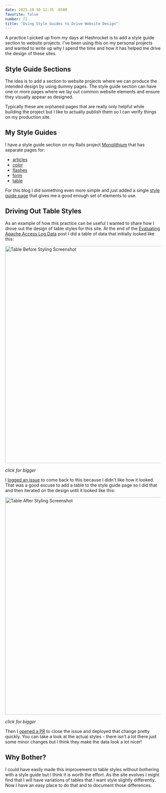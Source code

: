 ```yaml
---
date: 2025-10-30 12:35 -0500
favorite: false
number: 72
title: "Using Style Guides to Drive Website Design"
---
```


A practice I picked up from my days at Hashrocket is to add a style guide
section to website projects. I've been using this on my personal projects and
wanted to write up why I spend the time and how it has helped me drive the
design of these sites.

## Style Guide Sections

The idea is to add a section to website projects where we can produce the
intended design by using dummy pages. The style guide section can have one or
more pages where we lay out common website elements and ensure they visually
appear as designed.

Typically these are orphaned pages that are really only helpful while building
the project but I like to actually publish them so I can verify things on my
production site.

## My Style Guides

I have a style guide section on my Rails project [Monolithium][] that has separate
pages for:

[Monolithium]: https://github.com/jonallured/monolithium/

* [articles](https://app.jonallured.com/style/article)
* [color](https://app.jonallured.com/style/color)
* [flashes](https://app.jonallured.com/style/flashes)
* [form](https://app.jonallured.com/style/form)
* [table](https://app.jonallured.com/style/table)

For this blog I did something even more simple and just added a single [style
guide page](https://www.jonallured.com/style-guide.html) that gives me a good
enough set of elements to use.

## Driving Out Table Styles

As an example of how this practice can be useful I wanted to share how I drove
out the design of table styles for this site. At the end of the [Evaluating
Apache Access Log Data][post-71] post I did a table of data that initially
looked like this:

<div class="imageWrapper">
  <a href="/images/post-72/table-before-styling.png">
    <img alt="Table Before Styling Screenshot" src="/images/post-72/table-before-styling.png" width="700" />
  </a>
  <p><em>click for bigger</em></p>
</div>

I [logged an issue][issue-153] to come back to this because I didn't like how it
looked. That was a good excuse to add a table to the style guide page so I did
that and then iterated on the design until it looked like this:

<div class="imageWrapper">
  <a href="/images/post-72/table-after-styling.png">
    <img alt="Table After Styling Screenshot" src="/images/post-72/table-after-styling.png" width="700" />
  </a>
  <p><em>click for bigger</em></p>
</div>

Then I [opened a PR][pr-155] to close the issue and deployed that change pretty
quickly. You can take a look at the actual styles - there isn't a lot there just
some minor changes but I think they make the data look a lot nicer!

[post-71]: https://www.jonallured.com/posts/2025/10/29/evaluating-apache-access-log-data.html
[issue-153]: https://github.com/jonallured/jonallured.com/issues/153
[pr-155]: https://github.com/jonallured/jonallured.com/pull/155

## Why Bother?

I could have easily made this improvement to table styles without bothering with
a style guide but I think it is worth the effort. As the site evolves I might
find that I will have variations of tables that I want style slightly
differently. Now I have an easy place to do that and to document those
differences.
